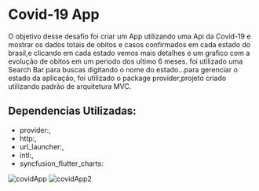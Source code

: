 <h1>Covid-19 App</h1>

 
 
O objetivo desse desafio foi criar um App utilizando
uma Api da Covid-19 e mostrar os dados totais de obitos e casos confirmados em cada estado do brasil,e clicando em cada estado vemos mais detalhes e um grafico com a evolução de obitos em um periodo dos ultimo 6 meses.
foi utilizado uma Search Bar para buscas digitando o nome do estado...para gerenciar o estado da aplicação, foi utilizado o package provider,projeto criado utilizando padrão de arquitetura MVC.

## Dependencias Utilizadas:
+ provider:,
+ http:,
+ url_launcher:,
+ intl:,
+ syncfusion_flutter_charts:


![covidApp](https://user-images.githubusercontent.com/98062365/190868571-8d50be9c-fe92-4427-ba28-24fbb5713c84.gif)
![covidApp2](https://user-images.githubusercontent.com/98062365/190868573-4c82fac4-73b4-47aa-82aa-db40faf4c908.gif)
